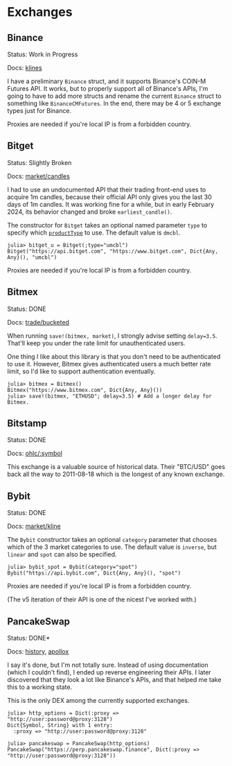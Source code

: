 # Exchanges

## Binance

Status:  Work in Progress

Docs: [klines](https://developers.binance.com/docs/derivatives/coin-margined-futures/market-data/Kline-Candlestick-Data)

I have a preliminary `Binance` struct, and it supports Binance's COIN-M Futures
API.  It works, but to properly support all of Binance's APIs, I'm going to
have to add more structs and rename the current `Binance` struct to something
like `BinanceCMFutures`.  In the end, there may be 4 or 5 exchange types just
for Binance.

Proxies are needed if you're local IP is from a forbidden country.

## Bitget

Status:  Slightly Broken

Docs: [market/candles](https://bitgetlimited.github.io/apidoc/en/mix/#get-candle-data)

I had to use an undocumented API that their trading front-end uses to acquire
1m candles, because their official API only gives you the last 30 days of 1m
candles.  It was working fine for a while, but in early February 2024, its
behavior changed and broke `earliest_candle()`.

The constructor for `Bitget` takes an optional named parameter `type` to
specify which [`productType`](https://bitgetlimited.github.io/apidoc/en/mix/#producttype)
to use.  The default value is `dmcbl`.

```julia-repl
julia> bitget_u = Bitget(;type="umcbl")
Bitget("https://api.bitget.com", "https://www.bitget.com", Dict{Any, Any}(), "umcbl")
```

Proxies are needed if you're local IP is from a forbidden country.

## Bitmex

Status:  DONE

Docs:  [trade/bucketed](https://www.bitmex.com/api/explorer/#!/Trade/Trade_getBucketed)

When running `save!(bitmex, market)`, I strongly advise setting `delay=3.5`.
That'll keep you under the rate limit for unauthenticated users.

One thing I like about this library is that you don't need to be authenticated
to use it.  However, Bitmex gives authenticated users a much better rate limit,
so I'd like to support authentication eventually.

```julia-repl
julia> bitmex = Bitmex()
Bitmex("https://www.bitmex.com", Dict{Any, Any}())
julia> save!(bitmex, "ETHUSD"; delay=3.5) # Add a longer delay for Bitmex.
```

## Bitstamp

Status:  DONE

Docs: [ohlc/:symbol](https://www.bitstamp.net/api/#tag/Market-info/operation/GetMarkets)

This exchange is a valuable source of historical data.  Their "BTC/USD" goes
back all the way to 2011-08-18 which is the longest of any known exchange.

## Bybit

Status:  DONE

Docs: [market/kline](https://bybit-exchange.github.io/docs/api-explorer/v5/market/kline)

The `Bybit` constructor takes an optional `category` parameter that
chooses which of the 3 market categories to use.  The default value is `inverse`,
but `linear` and `spot` can also be specified.

```julia-repl
julia> bybit_spot = Bybit(category="spot")
Bybit("https://api.bybit.com", Dict{Any, Any}(), "spot")
```

Proxies are needed if you're local IP is from a forbidden country.

(The v5 iteration of their API is one of the nicest I've worked with.)

## PancakeSwap

Status:  DONE*

Docs: [history](https://benchmarks.pyth.network/v1/shims/tradingview/history?symbol=Crypto.BTC/USD&from=1736148379&to=1736238379&resolution=5), [apollox](https://apollox-finance.gitbook.io/apollox-finance/welcome/trading-on-v2/how-to-interact-directly-with-the-contract)

I say it's done, but I'm not totally sure.  Instead of using documentation
(which I couldn't find), I ended up reverse engineering their APIs.  I later
discovered that they look a lot like Binance's APIs, and that helped me take
this to a working state.

This is the only DEX among the currently supported exchanges.

```julia-repl
julia> http_options = Dict(:proxy => "http://user:password@proxy:3128")
Dict{Symbol, String} with 1 entry:
  :proxy => "http://user:password@proxy:3128"
  
julia> pancakeswap = PancakeSwap(http_options)
PancakeSwap("https://perp.pancakeswap.finance", Dict(:proxy => "http://user:password@proxy:3128"))
```
